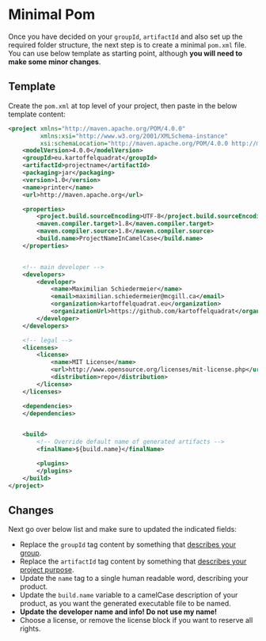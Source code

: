 # Minimal Pom

Once you have decided on your ```groupId```, ```artifactId``` and also set up the required folder structure, the next step is to create a minimal ```pom.xml``` file.  
You can use below template as starting point, although **you will need to make some minor changes**.

## Template

Create the ```pom.xml``` at top level of your project, then paste in the below template content:

```xml
<project xmlns="http://maven.apache.org/POM/4.0.0"
         xmlns:xsi="http://www.w3.org/2001/XMLSchema-instance"
         xsi:schemaLocation="http://maven.apache.org/POM/4.0.0 http://maven.apache.org/maven-v4_0_0.xsd">
    <modelVersion>4.0.0</modelVersion>
    <groupId>eu.kartoffelquadrat</groupId>
    <artifactId>projectname</artifactId>
    <packaging>jar</packaging>
    <version>1.0</version>
    <name>printer</name>
    <url>http://maven.apache.org</url>

    <properties>
        <project.build.sourceEncoding>UTF-8</project.build.sourceEncoding>
        <maven.compiler.target>1.8</maven.compiler.target>
        <maven.compiler.source>1.8</maven.compiler.source>
        <build.name>ProjectNameInCamelCase</build.name>
    </properties>


    <!-- main developer -->
    <developers>
        <developer>
            <name>Maximilian Schiedermeier</name>
            <email>maximilian.schiedermeier@mcgill.ca</email>
            <organization>kartoffelquadrat.eu</organization>
            <organizationUrl>https://github.com/kartoffelquadrat</organizationUrl>
        </developer>
    </developers>

    <!-- legal -->
    <licenses>
        <license>
            <name>MIT License</name>
            <url>http://www.opensource.org/licenses/mit-license.php</url>
            <distribution>repo</distribution>
        </license>
    </licenses>

    <dependencies>
    </dependencies>


    <build>
        <!-- Override default name of generated artifacts -->
        <finalName>${build.name}</finalName>

        <plugins>
        </plugins>
    </build>
</project>
```

## Changes

Next go over below list and make sure to updated the indicated fields:

 * Replace the ```groupId``` tag content by something that [describes your group](layout/#groupid-artifactid-packages).
 * Replace the ```artifactId``` tag content by something that [describes your project purpose](layout/#groupid-artifactid-packages).
 * Update the ```name``` tag to a single human readable word, describing your product.
 * Update the ```build.name``` variable to a camelCase description of your product, as you want the generated executable file to be named.
 * **Update the developer name and info! Do not use my name!**
 * Choose a license, or remove the license block if you want to reserve all rights.
